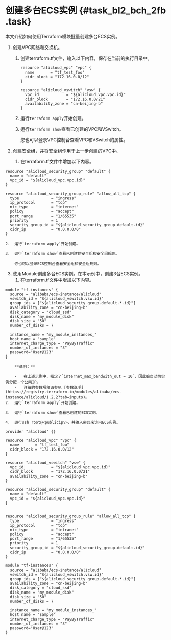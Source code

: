 # 创建多台ECS实例 {#task_bl2_bch_2fb .task}

本文介绍如何使用Terraform模块批量创建多台ECS实例。

1.  创建VPC网络和交换机。 
    1.  创建terraform.tf文件，输入以下内容，保存在当前的执行目录中。

        ```
        resource "alicloud_vpc" "vpc" {
          name       = "tf_test_foo"
          cidr_block = "172.16.0.0/12"
        }
        
        resource "alicloud_vswitch" "vsw" {
          vpc_id            = "${alicloud_vpc.vpc.id}"
          cidr_block        = "172.16.0.0/21"
          availability_zone = "cn-beijing-b"
        }
        ```

    2.  运行`terraform apply`开始创建。

    3.  运行`terraform show`查看已创建的VPC和VSwitch。

        您也可以登录VPC控制台查看VPC和VSwitch的属性。

2.  创建安全组，并将安全组作用于上一步创建的VPC中。 
    1.  在terraform.tf文件中增加以下内容。

```
resource "alicloud_security_group" "default" {
  name = "default"
  vpc_id = "${alicloud_vpc.vpc.id}"
}

resource "alicloud_security_group_rule" "allow_all_tcp" {
  type              = "ingress"
  ip_protocol       = "tcp"
  nic_type          = "internet"
  policy            = "accept"
  port_range        = "1/65535"
  priority          = 1
  security_group_id = "${alicloud_security_group.default.id}"
  cidr_ip           = "0.0.0.0/0"
}
```

    2.  运行`terraform apply`开始创建。

    3.  运行`terraform show`查看已创建的安全组和安全组规则。

        你也可以登录ECS控制台查看安全组和安全组规则。

3.  使用Module创建多台ECS实例。在本示例中，创建3台ECS实例。 
    1.  在terraform.tf文件中增加以下内容。

```
module "tf-instances" {
  source = "alibaba/ecs-instance/alicloud"
  vswitch_id = "${alicloud_vswitch.vsw.id}"
  group_ids = ["${alicloud_security_group.default.*.id}"]
  availability_zone = "cn-beijing-b"
  disk_category = "cloud_ssd"
  disk_name = "my_module_disk"
  disk_size = "50"
  number_of_disks = 7

  instance_name = "my_module_instances_"
  host_name = "sample"
  internet_charge_type = "PayByTraffic"
  number_of_instances = "3"
  password="User@123"
}
```

        **说明：** 

        -   在上述示例中，指定了`internet_max_bandwith_out = 10`，因此会自动为实例分配一个公网IP。
        -   详细的参数解释请参见 [参数说明](https://registry.terraform.io/modules/alibaba/ecs-instance/alicloud/1.2.2?tab=inputs)。
    2.  运行`terraform apply`开始创建。

    3.  运行`terraform show`查看已创建的ECS实例。

    4.  运行ssh root@<publicip\>，并输入密码来访问ECS实例。


```
provider "alicloud" {}

resource "alicloud_vpc" "vpc" {
  name       = "tf_test_foo"
  cidr_block = "172.16.0.0/12"
}

resource "alicloud_vswitch" "vsw" {
  vpc_id            = "${alicloud_vpc.vpc.id}"
  cidr_block        = "172.16.0.0/21"
  availability_zone = "cn-beijing-b"
}

resource "alicloud_security_group" "default" {
  name = "default"
  vpc_id = "${alicloud_vpc.vpc.id}"
}


resource "alicloud_security_group_rule" "allow_all_tcp" {
  type              = "ingress"
  ip_protocol       = "tcp"
  nic_type          = "intranet"
  policy            = "accept"
  port_range        = "1/65535"
  priority          = 1
  security_group_id = "${alicloud_security_group.default.id}"
  cidr_ip           = "0.0.0.0/0"
}

module "tf-instances" {
  source = "alibaba/ecs-instance/alicloud"
  vswitch_id = "${alicloud_vswitch.vsw.id}"
  group_ids = ["${alicloud_security_group.default.*.id}"]
  availability_zone = "cn-beijing-b"
  disk_category = "cloud_ssd"
  disk_name = "my_module_disk"
  disk_size = "50"
  number_of_disks = 7

  instance_name = "my_module_instances_"
  host_name = "sample"
  internet_charge_type = "PayByTraffic"
  number_of_instances = "3"
  password="User@123"
}
```

